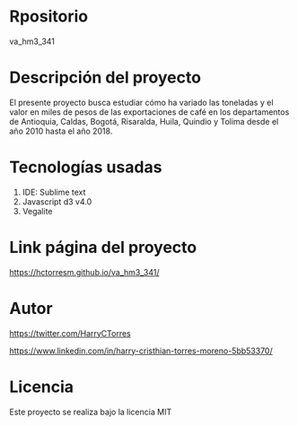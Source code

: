 # Rpositorio
va_hm3_341

# Descripción del proyecto
El presente proyecto busca estudiar cómo ha variado las toneladas y el valor en miles de pesos de las exportaciones de café en los departamentos de Antioquia, Caldas, Bogotá, Risaralda, Huila, Quindio y Tolima desde el año 2010 hasta el año 2018.

# Tecnologías usadas 
1. IDE: Sublime text
2. Javascript d3 v4.0
3. Vegalite

# Link página del proyecto
https://hctorresm.github.io/va_hm3_341/

# Autor
https://twitter.com/HarryCTorres

https://www.linkedin.com/in/harry-cristhian-torres-moreno-5bb53370/

# Licencia
Este proyecto se realiza bajo la licencia MIT

